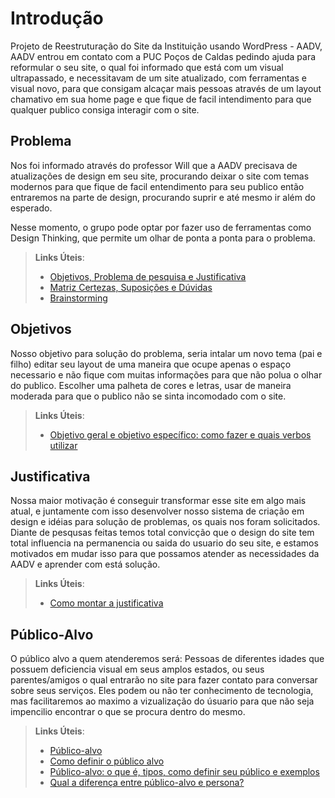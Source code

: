 # Introdução

 Projeto de Reestruturação do Site da Instituição usando WordPress - AADV, AADV entrou em contato com a PUC Poços de Caldas pedindo ajuda para reformular o seu site, o qual foi informado que está com um visual ultrapassado, e necessitavam de um site atualizado, com ferramentas e visual novo, para que consigam alcaçar mais pessoas através de um layout chamativo em sua home page e que fique de facil intendimento para que qualquer publico consiga interagir com o site.


## Problema
 Nos foi informado através do professor Will que a AADV precisava de atualizações de design em seu site, procurando deixar o site com temas modernos para que fique de facil entendimento  para seu publico então entraremos na parte de design, procurando suprir e até mesmo ir além do esperado.


Nesse momento, o grupo pode optar por fazer uso  de ferramentas como Design Thinking, que permite um olhar de ponta a ponta para o problema.

> **Links Úteis**:
> - [Objetivos, Problema de pesquisa e Justificativa](https://medium.com/@versioparole/objetivos-problema-de-pesquisa-e-justificativa-c98c8233b9c3)
> - [Matriz Certezas, Suposições e Dúvidas](https://medium.com/educa%C3%A7%C3%A3o-fora-da-caixa/matriz-certezas-suposi%C3%A7%C3%B5es-e-d%C3%BAvidas-fa2263633655)
> - [Brainstorming](https://www.euax.com.br/2018/09/brainstorming/)

## Objetivos

 Nosso objetivo para solução do problema, seria intalar um novo tema (pai e filho) editar seu layout de uma maneira que ocupe apenas o espaço necessario e não fique com muitas informações para que não polua o olhar do publico.
 Escolher uma palheta de cores e letras, usar de maneira moderada para que o publico não se sinta incomodado com o site.
 

 
> **Links Úteis**:
> - [Objetivo geral e objetivo específico: como fazer e quais verbos utilizar](https://blog.mettzer.com/diferenca-entre-objetivo-geral-e-objetivo-especifico/)

## Justificativa

 Nossa maior motivação é conseguir transformar esse site em algo mais atual, e juntamente com isso desenvolver nosso sistema de criação em design e idéias para solução de problemas, os quais nos foram solicitados. Diante de pesqusas feitas temos total convicção que o design do site tem total influencia na permanencia ou saida do usuario do seu site, e estamos motivados em mudar isso para que possamos atender as necessidades da AADV e aprender com está solução.


> **Links Úteis**:
> - [Como montar a justificativa](https://guiadamonografia.com.br/como-montar-justificativa-do-tcc/)

## Público-Alvo
 O público alvo a quem atenderemos será: Pessoas de diferentes idades que possuem deficiencia visual em seus amplos estados, ou seus parentes/amigos o qual entrarão no site para fazer contato para conversar sobre seus serviços.
 Eles podem ou não ter conhecimento de tecnologia, mas facilitaremos ao maximo a vizualização do úsuario para que não seja impencilio encontrar o que se procura dentro do mesmo.

> **Links Úteis**:
> - [Público-alvo](https://blog.hotmart.com/pt-br/publico-alvo/)
> - [Como definir o público alvo](https://exame.com/pme/5-dicas-essenciais-para-definir-o-publico-alvo-do-seu-negocio/)
> - [Público-alvo: o que é, tipos, como definir seu público e exemplos](https://klickpages.com.br/blog/publico-alvo-o-que-e/)
> - [Qual a diferença entre público-alvo e persona?](https://rockcontent.com/blog/diferenca-publico-alvo-e-persona/)
